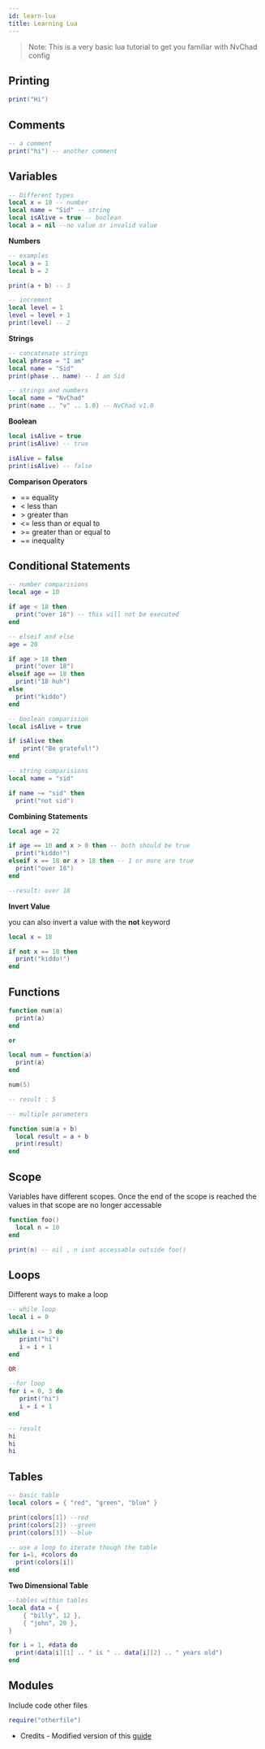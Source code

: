 ```yaml
---
id: learn-lua
title: Learning Lua
---
```


> Note: This is a very basic lua tutorial to get you familiar with NvChad config

## Printing
```lua
print("Hi")
```

## Comments
```lua
-- a comment
print("hi") -- another comment
```

## Variables

```lua
-- Different types
local x = 10 -- number
local name = "Sid" -- string
local isAlive = true -- boolean
local a = nil --no value or invalid value
```

**Numbers**

```lua
-- examples
local a = 1
local b = 2

print(a + b) -- 3
```

```lua
-- increment
local level = 1
level = level + 1
print(level) -- 2
```

**Strings**
```lua
-- concatenate strings
local phrase = "I am"
local name = "Sid"
print(phase .. name) -- I am Sid

-- strings and numbers
local name = "NvChad"
print(name .. "v" .. 1.0) -- NvChad v1.0
````

**Boolean**
```lua
local isAlive = true
print(isAlive) -- true

isAlive = false
print(isAlive) -- false
```

**Comparison Operators**
- == equality
- < less than
- \> greater than
- <= less than or equal to
- \>= greater than or equal to
- ~= inequality

## Conditional Statements
```lua
-- number comparisions
local age = 10

if age < 18 then
  print("over 18") -- this will not be executed
end

-- elseif and else
age = 20

if age > 18 then
  print("over 18")
elseif age == 18 then
  print("18 huh")
else
  print("kiddo")
end
```

```lua
-- boolean comparision
local isAlive = true

if isAlive then
    print("Be grateful!")
end

-- string comparisions
local name = "sid"

if name ~= "sid" then
  print("not sid")
```

**Combining Statements**
```lua
local age = 22

if age == 10 and x > 0 then -- both should be true
  print("kiddo!")
elseif x == 18 or x > 18 then -- 1 or more are true
  print("over 18")
end

--result: over 18 
```

**Invert Value**

you can also invert a value with the **not** keyword
```lua
local x = 18

if not x == 18 then
  print("kiddo!")
end
```

## Functions
```lua
function num(a)
  print(a)
end

or 

local num = function(a) 
  print(a)
end

num(5)

-- result : 5
```

```lua
-- multiple parameters

function sum(a + b)
  local result = a + b
  print(result)
end
```

## Scope
Variables have different scopes. Once the end of the scope is reached the values in that scope are no longer accessable
```lua
function foo()
  local n = 10
end

print(n) -- nil , n isnt accessable outside foo()
```
## Loops
Different ways to make a loop
```lua
-- while loop
local i = 0

while i <= 3 do
   print("hi")
   i = i + 1
end

OR

--for loop
for i = 0, 3 do
   print("hi")
   i = i + 1
end

-- result 
hi  
hi  
hi
```

## Tables

```lua
-- basic table
local colors = { "red", "green", "blue" }

print(colors[1]) --red
print(colors[2]) --green
print(colors[3]) --blue

-- use a loop to iterate though the table
for i=1, #colors do
  print(colors[i])
end
```

**Two Dimensional Table**

```lua
--tables within tables
local data = {
    { "billy", 12 },
    { "john", 20 },
}

for i = 1, #data do
  print(data[i][1] .. " is " .. data[i][2] .. " years old")
end
```

## Modules

Include code other files
```lua
require("otherfile")
```

- Credits - Modified version of this [guide](https://github.com/pohka/Lua-Beginners-Guide)

